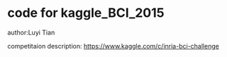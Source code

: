 code for kaggle_BCI_2015
===============
author:Luyi Tian

competitaion description:
https://www.kaggle.com/c/inria-bci-challenge
